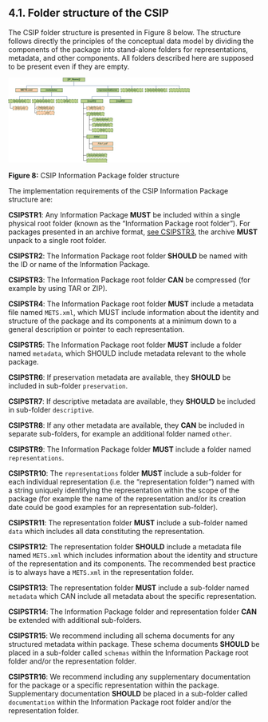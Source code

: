 ## 4.1.	Folder structure of the CSIP
The CSIP folder structure is presented in Figure 8 below. The structure follows directly the principles of the conceptual data model by dividing the components of the package into stand-alone folders for representations, metadata, and other components. All folders described here are supposed to be present even if they are empty.

<a name="fig8"></a>
![IP Folder Structure](specification/implementation/structure/folders/fig_8_cs_ip_struct.png "CSIP Information Package folder structure.")

**Figure 8:** CSIP Information Package folder structure

The implementation requirements of the CSIP Information Package structure are:

<a name="CSIPSTR1"></a>
**CSIPSTR1**: Any Information Package **MUST** be included within a single physical root folder (known as the “Information Package root folder”). For packages presented in an archive format, [see CSIPSTR3](#CSIPSTR3), the archive **MUST** unpack to a single root folder.

<a name="CSIPSTR2"></a>
**CSIPSTR2**: The Information Package root folder **SHOULD** be named with the ID or name of the Information Package.

<a name="CSIPSTR3"></a>
**CSIPSTR3**: The Information Package root folder **CAN** be compressed (for example by using TAR or ZIP).

<a name="CSIPSTR4"></a>
**CSIPSTR4**: The Information Package root folder **MUST** include a metadata file named `METS.xml`, which MUST include information about the identity and structure of the package and its components at a minimum down to a general description or pointer to each representation.

<a name="CSIPSTR5"></a>
**CSIPSTR5**: The Information Package root folder **MUST** include a folder named `metadata`, which SHOULD include metadata relevant to the whole package.

<a name="CSIPSTR6"></a>
**CSIPSTR6**: If preservation metadata are available, they **SHOULD** be included in sub-folder `preservation`.

<a name="CSIPSTR7"></a>
**CSIPSTR7**: If descriptive metadata are available, they **SHOULD** be included in sub-folder `descriptive`.

<a name="CSIPSTR8"></a>
**CSIPSTR8**: If any other metadata are available, they **CAN** be included in separate sub-folders, for example an additional folder named `other`.

<a name="CSIPSTR9"></a>
**CSIPSTR9**: The Information Package folder **MUST** include a folder named `representations`.

<a name="CSIPSTR10"></a>
**CSIPSTR10**: The `representations` folder **MUST** include a sub-folder for each individual representation (i.e. the “representation folder”) named with a string uniquely identifying the representation within the scope of the package (for example the name of the representation and/or its creation date could be good examples for an representation sub-folder).

<a name="CSIPSTR11"></a>
**CSIPSTR11**: The representation folder **MUST** include a sub-folder named `data` which includes all data constituting the representation.

<a name="CSIPSTR12"></a>
**CSIPSTR12**: The representation folder **SHOULD** include a metadata file named `METS.xml` which includes information about the identity and structure of the representation and its components. The recommended best practice is to always have a `METS.xml` in the representation folder.

<a name="CSIPSTR13"></a>
**CSIPSTR13**: The representation folder **MUST** include a sub-folder named `metadata` which CAN include all metadata about the specific representation.

<a name="CSIPSTR14"></a>
**CSIPSTR14**: The Information Package folder and representation folder **CAN** be extended with additional sub-folders.

<a name="CSIPSTR15"></a>
**CSIPSTR15**: We recommend including all schema documents for any structured metadata within package. These schema documents **SHOULD** be placed in a sub-folder called `schemas` within the Information Package root folder and/or the representation folder.

<a name="CSIPSTR16"></a>
**CSIPSTR16**: We recommend including any supplementary documentation for the package or a specific representation within the package. Supplementary documentation **SHOULD** be placed in a sub-folder called `documentation` within the Information Package root folder and/or the representation folder.
